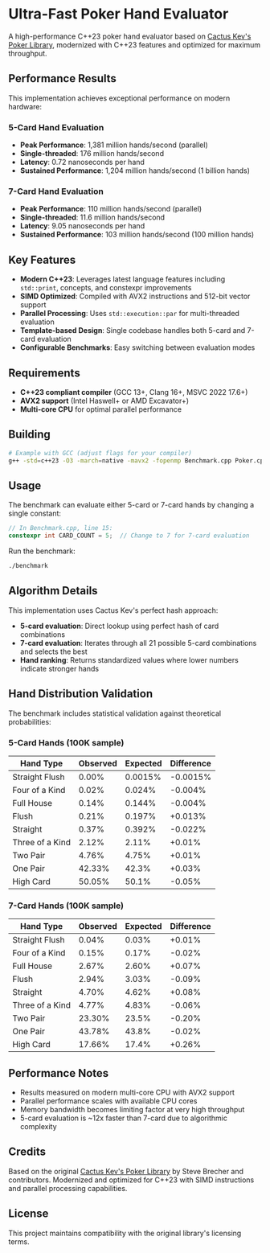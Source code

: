 # Ultra-Fast Poker Hand Evaluator

A high-performance C++23 poker hand evaluator based on [Cactus Kev's Poker Library](https://github.com/suffecool/pokerlibCactus), modernized with C++23 features and optimized for maximum throughput.

## Performance Results

This implementation achieves exceptional performance on modern hardware:

### 5-Card Hand Evaluation
- **Peak Performance**: 1,381 million hands/second (parallel)
- **Single-threaded**: 176 million hands/second
- **Latency**: 0.72 nanoseconds per hand
- **Sustained Performance**: 1,204 million hands/second (1 billion hands)

### 7-Card Hand Evaluation
- **Peak Performance**: 110 million hands/second (parallel)
- **Single-threaded**: 11.6 million hands/second
- **Latency**: 9.05 nanoseconds per hand
- **Sustained Performance**: 103 million hands/second (100 million hands)

## Key Features

- **Modern C++23**: Leverages latest language features including `std::print`, concepts, and constexpr improvements
- **SIMD Optimized**: Compiled with AVX2 instructions and 512-bit vector support
- **Parallel Processing**: Uses `std::execution::par` for multi-threaded evaluation
- **Template-based Design**: Single codebase handles both 5-card and 7-card evaluation
- **Configurable Benchmarks**: Easy switching between evaluation modes

## Requirements

- **C++23 compliant compiler** (GCC 13+, Clang 16+, MSVC 2022 17.6+)
- **AVX2 support** (Intel Haswell+ or AMD Excavator+)
- **Multi-core CPU** for optimal parallel performance

## Building

```bash
# Example with GCC (adjust flags for your compiler)
g++ -std=c++23 -O3 -march=native -mavx2 -fopenmp Benchmark.cpp Poker.cpp -o benchmark
```

## Usage

The benchmark can evaluate either 5-card or 7-card hands by changing a single constant:

```cpp
// In Benchmark.cpp, line 15:
constexpr int CARD_COUNT = 5;  // Change to 7 for 7-card evaluation
```

Run the benchmark:
```bash
./benchmark
```

## Algorithm Details

This implementation uses Cactus Kev's perfect hash approach:

- **5-card evaluation**: Direct lookup using perfect hash of card combinations
- **7-card evaluation**: Iterates through all 21 possible 5-card combinations and selects the best
- **Hand ranking**: Returns standardized values where lower numbers indicate stronger hands

## Hand Distribution Validation

The benchmark includes statistical validation against theoretical probabilities:

### 5-Card Hands (100K sample)
| Hand Type | Observed | Expected | Difference |
|-----------|----------|----------|------------|
| Straight Flush | 0.00% | 0.0015% | -0.0015% |
| Four of a Kind | 0.02% | 0.024% | -0.004% |
| Full House | 0.14% | 0.144% | -0.004% |
| Flush | 0.21% | 0.197% | +0.013% |
| Straight | 0.37% | 0.392% | -0.022% |
| Three of a Kind | 2.12% | 2.11% | +0.01% |
| Two Pair | 4.76% | 4.75% | +0.01% |
| One Pair | 42.33% | 42.3% | +0.03% |
| High Card | 50.05% | 50.1% | -0.05% |

### 7-Card Hands (100K sample)
| Hand Type | Observed | Expected | Difference |
|-----------|----------|----------|------------|
| Straight Flush | 0.04% | 0.03% | +0.01% |
| Four of a Kind | 0.15% | 0.17% | -0.02% |
| Full House | 2.67% | 2.60% | +0.07% |
| Flush | 2.94% | 3.03% | -0.09% |
| Straight | 4.70% | 4.62% | +0.08% |
| Three of a Kind | 4.77% | 4.83% | -0.06% |
| Two Pair | 23.30% | 23.5% | -0.20% |
| One Pair | 43.78% | 43.8% | -0.02% |
| High Card | 17.66% | 17.4% | +0.26% |

## Performance Notes

- Results measured on modern multi-core CPU with AVX2 support
- Parallel performance scales with available CPU cores
- Memory bandwidth becomes limiting factor at very high throughput
- 5-card evaluation is ~12x faster than 7-card due to algorithmic complexity

## Credits

Based on the original [Cactus Kev's Poker Library](https://github.com/suffecool/pokerlibCactus) by Steve Brecher and contributors. Modernized and optimized for C++23 with SIMD instructions and parallel processing capabilities.

## License

This project maintains compatibility with the original library's licensing terms.
